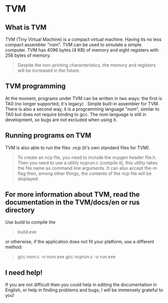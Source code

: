 # TVM
## What is TVM
TVM (Tiny Virtual Machine) is a compact virtual machine. Having its no less compact assembler "nom". TVM can be used to simulate a simple computer. TVM has 4096 bytes (4 KB) of memory and eight registers with 256 bytes of memory.
> Despite the non-printing characteristics, the memory and registers will be increased in the future.

## TVM programming
At the moment, programs under TVM can be written in two ways: the first is TA0 (no longer supported, it's legacy) . Simple built-in assembler for TVM. There is also a second way, it is a programming language "nom", similar to TA0 but does not require binding to gcc. The nom language is still in development, so bugs are not excluded when using it.

## Running programs on TVM
TVM is also able to run the files .ncp (it's own standard files for TVM).
> To create an ncp file, you need to include the ncpgen header file.h. Then you need to use a utility ncprun.c (compile it), this utility takes the file name as command line arguments.
> It can also accept the-m flag then, among other things, the contents of the ncp file will be displayed.

## For more information about TVM, read the documentation in the TVM/docs/en or rus directory
Use build to compile the 

> build.exe

or otherwise, if the application does not fit your platform, use a different method:

> gcc nom.c -o nom.exe gcc ncprun.c -o run.exe

## I need help! 
If you are not difficult then you could help in editing the documentation in English, or help in finding problems and bugs, I will be immensely grateful to you!
